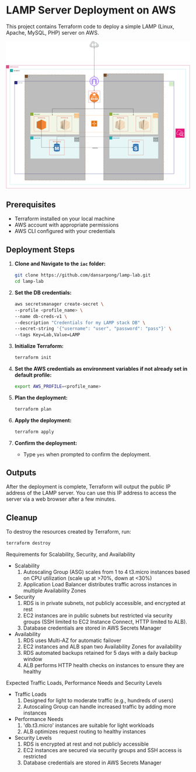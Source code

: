 
# LAMP Server Deployment on AWS

This project contains Terraform code to deploy a simple LAMP (Linux, Apache, MySQL, PHP) server on AWS.

![LAMP Server Diagram](./LampStack.drawio.png)

## Prerequisites

- Terraform installed on your local machine
- AWS account with appropriate permissions
- AWS CLI configured with your credentials

## Deployment Steps

1. **Clone and Navigate to the `iac` folder:**

    ```sh
    git clone https://github.com/dansarpong/lamp-lab.git
    cd lamp-lab
    ```

1. **Set the DB credentials:**

    ```sh
    aws secretsmanager create-secret \
    --profile <profile_name> \
    --name db-creds-v1 \
    --description "Credentials for my LAMP stack DB" \
    --secret-string '{"username": "user", "password": "pass"}' \
    --tags Key=Lab,Value=LAMP
    ```

1. **Initialize Terraform:**

    ```sh
    terraform init
    ```

1. **Set the AWS credentials as environment variables if not already set in default profile:**

    ```sh
    export AWS_PROFILE=<profile_name>
    ```

1. **Plan the deployment:**

    ```sh
    terraform plan
    ```

1. **Apply the deployment:**

    ```sh
    terraform apply
    ```

1. **Confirm the deployment:**
    - Type `yes` when prompted to confirm the deployment.

## Outputs

After the deployment is complete, Terraform will output the public IP address of the LAMP server. You can use this IP address to access the server via a web browser after a few minutes.

## Cleanup

To destroy the resources created by Terraform, run:

```sh
terraform destroy
```

Requirements for Scalability, Security, and Availability

- Scalability
    1. Autoscaling Group (ASG) scales from 1 to 4 t3.micro instances based on CPU utilization (scale up at >70%, down at <30%)
    1. Application Load Balancer distributes traffic across instances in multiple Availability Zones
- Security
    1. RDS is in private subnets, not publicly accessible, and encrypted at rest
    1. EC2 instances are in public subnets but restricted via security groups (SSH limited to EC2 Instance Connect, HTTP limited to ALB).
    1. Database credentials are stored in AWS Secrets Manager
- Availability
    1. RDS uses Multi-AZ for automatic failover
    1. EC2 instances and ALB span two Availability Zones for availability
    1. RDS automated backups retained for 5 days with a daily backup window
    1. ALB performs HTTP health checks on instances to ensure they are healthy

Expected Traffic Loads, Performance Needs and Security Levels

- Traffic Loads
    1. Designed for light to moderate traffic (e.g., hundreds of users)
    1. Autoscaling Group can handle increased traffic by adding more instances
- Performance Needs
    1. 'db.t3.micro' instances are suitable for light workloads
    1. ALB optimizes request routing to healthy instances
- Security Levels
    1. RDS is encrypted at rest and not publicly accessible
    1. EC2 instances are secured via security groups and SSH access is restricted
    1. Database credentials are stored in AWS Secrets Manager

